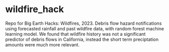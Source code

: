 # wildfire_hack
Repo for Big Earth Hacks: Wildfires, 2023. Debris flow hazard notifications using forecasted rainfall and past wildfire data, with random forest machine learning model. We found that wildfire history was not a significant predictor of debris flows in California, instead the short term preciptation amounts were much more relevant. 
